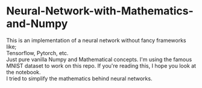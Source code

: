 # Neural-Network-with-Mathematics-and-Numpy
This is an implementation of a neural network without fancy frameworks like; <br>
Tensorflow, Pytorch, etc. <br>
Just pure vanilla Numpy and Mathematical concepts.
I'm using the famous MNIST dataset to work on this repo.
If you're reading this, I hope you look at the notebook.<br> 
I tried to simplify the mathematics behind neural networks.
